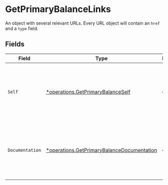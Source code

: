 # GetPrimaryBalanceLinks

An object with several relevant URLs. Every URL object will contain an `href` and a `type` field.


## Fields

| Field                                                                                                   | Type                                                                                                    | Required                                                                                                | Description                                                                                             |
| ------------------------------------------------------------------------------------------------------- | ------------------------------------------------------------------------------------------------------- | ------------------------------------------------------------------------------------------------------- | ------------------------------------------------------------------------------------------------------- |
| `Self`                                                                                                  | [*operations.GetPrimaryBalanceSelf](../../models/operations/getprimarybalanceself.md)                   | :heavy_minus_sign:                                                                                      | In v2 endpoints, URLs are commonly represented as objects with an `href` and `type` field.              |
| `Documentation`                                                                                         | [*operations.GetPrimaryBalanceDocumentation](../../models/operations/getprimarybalancedocumentation.md) | :heavy_minus_sign:                                                                                      | In v2 endpoints, URLs are commonly represented as objects with an `href` and `type` field.              |